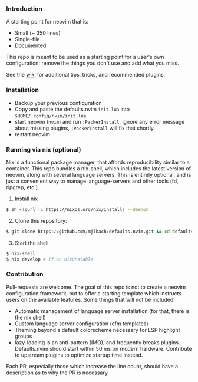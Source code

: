 ### Introduction

A starting point for neovim that is:

* Small (~ 350 lines)
* Single-file
* Documented

This repo is meant to be used as a starting point for a user's own configuration; remove the things you don't use and add what you miss.

See the [wiki](https://github.com/mjlbach/defaults.nvim/wiki) for additional tips, tricks, and recommended plugins.

### Installation
* Backup your previous configuration
* Copy and paste the defaults.nvim `init.lua` into `$HOME/.config/nvim/init.lua`
* start neovim (`nvim`) and run `:PackerInstall`, ignore any error message about missing plugins, `:PackerInstall` will fix that shortly.
* restart neovim

### Running via nix (optional)

Nix is a functional package manager, that affords reproducibility similar to a container. This repo bundles a nix-shell, which includes the latest version of neovim, along with several language servers. This is entirely optional, and is just a convenient way to manage language-servers and other tools (fd, ripgrep, etc.).

1. Install nix
```bash
$ sh <(curl -L https://nixos.org/nix/install) --daemon
```

2. Clone this repository:
```bash
$ git clone https://github.com/mjlbach/defaults.nvim.git && cd defaults.nvim
```

3. Start the shell
```bash
$ nix-shell 
$ nix develop # if on nixUnstable
```

### Contribution

Pull-requests are welcome. The goal of this repo is not to create a neovim configuration framework, but to offer a starting template which instructs users on the available features. Some things that will not be included:

* Automatic management of language server installation (for that, there is the nix shell)
* Custom language server configuration (efm templates)
* Theming beyond a default colorscheme necessary for LSP highlight groups
* lazy-loading is an anti-pattern (IMO), and frequently breaks plugins. Defaults.nvim should start within 50 ms on modern hardware. Contribute to upstream plugins to optimize startup time instead.

Each PR, especially those which increase the line count, should have a description as to why the PR is necessary.

